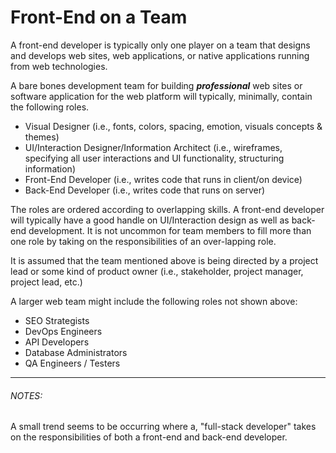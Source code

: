 # Front-End on a Team

A front-end developer is typically only one player on a team that designs and develops web sites, web applications, or native applications running from web technologies.

A bare bones development team for building ***professional*** web sites or software application for the web platform will typically, minimally, contain the following roles.

* Visual Designer (i.e., fonts, colors, spacing, emotion, visuals concepts & themes)
* UI/Interaction Designer/Information Architect (i.e., wireframes, specifying all user interactions and UI functionality, structuring information)
* Front-End Developer (i.e., writes code that runs in client/on device)
* Back-End Developer (i.e., writes code that runs on server)

The roles are ordered according to overlapping skills. A front-end developer will typically have a good handle on UI/Interaction design as well as back-end development. It is not uncommon for team members to fill more than one role by taking on the responsibilities of an over-lapping role.

It is assumed that the team mentioned above is being directed by a project lead or some kind of product owner (i.e., stakeholder, project manager, project lead, etc.)

A larger web team might include the following roles not shown above:

* SEO Strategists
* DevOps Engineers
* API Developers
* Database Administrators
* QA Engineers / Testers

***

###### NOTES:

A small trend seems to be occurring where a, "full-stack developer" takes on the responsibilities of both a front-end and back-end developer.







 






